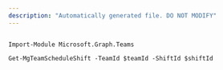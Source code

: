 ```yaml
---
description: "Automatically generated file. DO NOT MODIFY"
---
```


```powershellv1

Import-Module Microsoft.Graph.Teams

Get-MgTeamScheduleShift -TeamId $teamId -ShiftId $shiftId

```